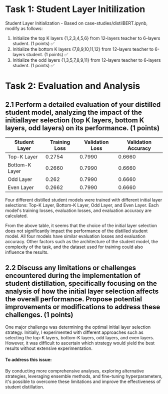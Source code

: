 # Task 1: Student Layer Initilization
Student Layer Initialization - Based on case-studies/distilBERT.ipynb, modify as follows:
1) Initialize the top K layers {1,2,3,4,5,6} from 12-layers teacher to 6-layers student. (1 points) ✅
2) Initialize the bottom K layers {7,8,9,10,11,12} from 12-layers teacher to 6-layers student. (1 points) ✅
3) Initialize the odd layers {1,3,5,7,8,9,11} from 12-layers teacher to 6-layers student. (1 points) ✅

# Task 2: Evaluation and Analysis
## 2.1 Perform a detailed evaluation of your distilled student model, analyzing the impact of the initiallayer selection (top K layers, bottom K layers, odd layers) on its performance. (1 points)

|Student Layer  | Training Loss | Validation Loss | Validation Accuracy |
|---------------|---------------|-----------------|---------------------|
| Top-K  Layer  | 0.2754        | 0.7990          | 0.6660              |
| Bottom-K Layer| 0.2660        | 0.7990          | 0.6660              |
| Odd Layer     | 0.262         | 0.7990          | 0.6660              |
| Even Layer    | 0.2662        | 0.7990          | 0.6660              |

Four different distilled student models were trained with different initial layer selections: Top-K Layer, Bottom-K Layer, Odd Layer, and Even Layer. Each model's training losses, evaluation losses, and evaluation accuracy are calculated.

From the above table, it seems that the choice of the initial layer selection does not significantly impact the performance of the distilled student model. All four models have similar evaluation losses and evaluation accuracy. Other factors such as the architecture of the student model, the complexity of the task, and the dataset used for training could also influence the results.

## 2.2 Discuss any limitations or challenges encountered during the implementation of student distillation, specifically focusing on the analysis of how the initial layer selection affects the overall performance. Propose potential improvements or modifications to address these challenges. (1 points)

One major challenge was determining the optimal initial layer selection strategy. Initially, I experimented with different approaches such as selecting the top-K layers, bottom-K layers, odd layers, and even layers. However, it was difficult to ascertain which strategy would yield the best results without extensive experimentation.

#### To address this issue:
By conducting more comprehensive analyses, exploring alternative strategies, leveraging ensemble methods, and fine-tuning hyperparameters, it's possible to overcome these limitations and improve the effectiveness of student distillation.


